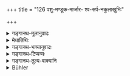 +++
title = "126 पशु-मण्डूक-मार्जार- श्व-सर्प-नकुलाखुभिः"

+++

<details><summary>गङ्गानथ-मूलानुवादः</summary>

When cattle, a frog, a cat, a dog, a snake, a mongoose or a rat come between,—one should regard the day and night as unfit for study.—(126)
</details>

<details><summary>मेधातिथिः</summary>

**अन्तरागमने** ऽध्याप्याध्यापकयोर् मध्येन, अधीयानानां वा । **अहर्निशम्** अहोरात्रम् । गौतमे तु- "त्र्यहम् उपवासो विप्रवासश् चोक्तः" (ग्ध् १.५९) । श्मशानाध्ययने च एतद् एव । अत्र विकल्पो विज्ञेयः ॥ ४.१२६ ॥
</details>

<details><summary>गङ्गानथ-भाष्यानुवादः</summary>

‘*Come between*’—between the teacher and the pupil, or Among the several students themselves.

‘*Aharnisham*’—Day and night.

Gautama (1.59), however, has declared—‘Fasting and living outside for three days has been laid down;’ and the same holds good regarding reading in the cremation-ground.

What is laid down in the present text is to be regarded as an option to what has been declared by Gautama—(l 26)
</details>

<details><summary>गङ्गानथ-टिप्पन्यः</summary>

This verse is quoted in *Purusārthocintāmaṇi* (p.? 443);—in
*Smṛticandrikā* (Saṃskāra, p. 158);—in *Hemādri* (Kāla, p. 767);—and in
*Gadādharapaddhati* (Kāla, p. 196).
</details>

<details><summary>गङ्गानथ-तुल्य-वाक्यानि</summary>

*Gautama* (1.64).—‘In the case of the dog, the mongoose, the serpent,
the frog and the cat, there should be fasting and living outside for
three days.’

*Viṣṇu* (30.22).—‘Not when any five-nailed animal comes between.’

*Yājñavalkya* (1.147).—‘If there is intervention by cattle, or by a frog
or a mongoose or a dog or a serpent or a cat or a rat,—it will be unfit
for study for the day and night; as also when there is either *fall* or
*rise* of Indra.’
</details>

<details><summary>Bühler</summary>

126	Know that (the Veda-study must be) interrupted for a day and a night, when cattle, a frog, a cat, a dog, a snake, an ichneumon, or a rat pass between (the teacher and his pupil).
</details>
